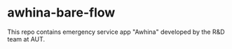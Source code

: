 # awhina-bare-flow
This repo contains emergency service app "Awhina" developed by the R&amp;D team at AUT.

